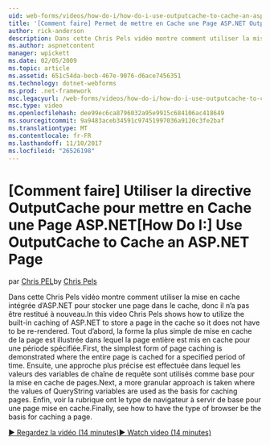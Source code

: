 ```yaml
---
uid: web-forms/videos/how-do-i/how-do-i-use-outputcache-to-cache-an-aspnet-page
title: '[Comment faire] Permet de mettre en Cache une Page ASP.NET OutputCache | Documents Microsoft'
author: rick-anderson
description: Dans cette Chris Pels vidéo montre comment utiliser la mise en cache intégrée d’ASP.NET pour stocker une page dans le cache, donc il n’a pas être restitué à nouveau. Tout d’abord, le...
ms.author: aspnetcontent
manager: wpickett
ms.date: 02/05/2009
ms.topic: article
ms.assetid: 651c54da-becb-467e-9076-d6ace7456351
ms.technology: dotnet-webforms
ms.prod: .net-framework
msc.legacyurl: /web-forms/videos/how-do-i/how-do-i-use-outputcache-to-cache-an-aspnet-page
msc.type: video
ms.openlocfilehash: dee99ec6ca8796032a95e9915c684106ac418649
ms.sourcegitcommit: 9a9483aceb34591c97451997036a9120c3fe2baf
ms.translationtype: MT
ms.contentlocale: fr-FR
ms.lasthandoff: 11/10/2017
ms.locfileid: "26526198"
---
```

<a name="how-do-i-use-outputcache-to-cache-an-aspnet-page"></a><span data-ttu-id="89ae4-104">[Comment faire] Utiliser la directive OutputCache pour mettre en Cache une Page ASP.NET</span><span class="sxs-lookup"><span data-stu-id="89ae4-104">[How Do I:] Use OutputCache to Cache an ASP.NET Page</span></span>
====================
<span data-ttu-id="89ae4-105">par [Chris PEL](https://twitter.com/chrispels)</span><span class="sxs-lookup"><span data-stu-id="89ae4-105">by [Chris Pels](https://twitter.com/chrispels)</span></span>

<span data-ttu-id="89ae4-106">Dans cette Chris Pels vidéo montre comment utiliser la mise en cache intégrée d’ASP.NET pour stocker une page dans le cache, donc il n’a pas être restitué à nouveau.</span><span class="sxs-lookup"><span data-stu-id="89ae4-106">In this video Chris Pels shows how to utilize the built-in caching of ASP.NET to store a page in the cache so it does not have to be re-rendered.</span></span> <span data-ttu-id="89ae4-107">Tout d’abord, la forme la plus simple de mise en cache de la page est illustrée dans lequel la page entière est mis en cache pour une période spécifiée.</span><span class="sxs-lookup"><span data-stu-id="89ae4-107">First, the simplest form of page caching is demonstrated where the entire page is cached for a specified period of time.</span></span> <span data-ttu-id="89ae4-108">Ensuite, une approche plus précise est effectuée dans lequel les valeurs des variables de chaîne de requête sont utilisés comme base pour la mise en cache de pages.</span><span class="sxs-lookup"><span data-stu-id="89ae4-108">Next, a more granular approach is taken where the values of QueryString variables are used as the basis for caching pages.</span></span> <span data-ttu-id="89ae4-109">Enfin, voir la rubrique ont le type de navigateur à servir de base pour une page mise en cache.</span><span class="sxs-lookup"><span data-stu-id="89ae4-109">Finally, see how to have the type of browser be the basis for caching a page.</span></span>

[<span data-ttu-id="89ae4-110">&#9654; Regardez la vidéo (14 minutes)</span><span class="sxs-lookup"><span data-stu-id="89ae4-110">&#9654; Watch video (14 minutes)</span></span>](https://channel9.msdn.com/Blogs/ASP-NET-Site-Videos/how-do-i-use-outputcache-to-cache-an-aspnet-page)
